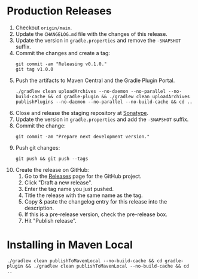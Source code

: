 # Production Releases

1. Checkout `origin/main`.
1. Update the `CHANGELOG.md` file with the changes of this release.
1. Update the version in `gradle.properties` and remove the `-SNAPSHOT` suffix.
1. Commit the changes and create a tag:
   ```
   git commit -am "Releasing v0.1.0."
   git tag v1.0.0
   ```
1. Push the artifacts to Maven Central and the Gradle Plugin Portal.
   ```
   ./gradlew clean uploadArchives --no-daemon --no-parallel --no-build-cache && cd gradle-plugin && ./gradlew clean uploadArchives publishPlugins --no-daemon --no-parallel --no-build-cache && cd ..
   ```
1. Close and release the staging repository at [Sonatype](https://oss.sonatype.org).
1. Update the version in `gradle.properties` and add the `-SNAPSHOT` suffix.
1. Commit the change:
   ```
   git commit -am "Prepare next development version."
   ```
1. Push git changes:
   ```
   git push && git push --tags
   ```
1. Create the release on GitHub:
   1. Go to the [Releases](https://github.com/quiro91/sheath/releases) page for the GitHub project.
   1. Click "Draft a new release".
   1. Enter the tag name you just pushed.
   1. Title the release with the same name as the tag.
   1. Copy & paste the changelog entry for this release into the description.
   1. If this is a pre-release version, check the pre-release box.
   1. Hit "Publish release".

# Installing in Maven Local

```
./gradlew clean publishToMavenLocal --no-build-cache && cd gradle-plugin && ./gradlew clean publishToMavenLocal --no-build-cache && cd ..
```
